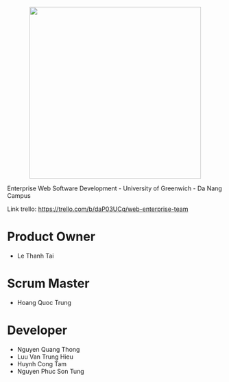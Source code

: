 <p align="center"><a href="https://laravel.com" target="_blank"><img src="https://raw.githubusercontent.com/laravel/art/master/logo-lockup/5%20SVG/2%20CMYK/1%20Full%20Color/laravel-logolockup-cmyk-red.svg" width="400"></a></p>

Enterprise Web Software Development - University of Greenwich - Da Nang Campus

Link trello: https://trello.com/b/daP03UCq/web-enterprise-team

# Product Owner
  - Le Thanh Tai
# Scrum Master
  - Hoang Quoc Trung
# Developer
  - Nguyen Quang Thong
  - Luu Van Trung Hieu
  - Huynh Cong Tam
  - Nguyen Phuc Son Tung
